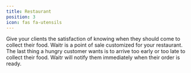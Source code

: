 ```yaml
---
title: Restaurant
position: 3
icon: fas fa-utensils
---
```

Give your clients the satisfaction of knowing when they should come to collect their food. Waitr is a point of sale customized for your restaurant. The last thing a hungry customer wants is to arrive too early or too late to collect their food. Waitr will notify them immediately when their order is ready.